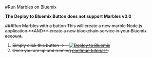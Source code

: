 #Run Marbles on Bluemix

**The Deploy to Bluemix Button does not support Marbles v3.0**

<strike>
###Run Marbles with a button
This will create a new marble Node.js application **AND** create a new blockchain service in your Bluemix account.

1. Simply click this button -> &nbsp;&nbsp; 
[![Deploy to Bluemix](https://bluemix.net/deploy/button.png)](https://bluemix.net/deploy?repository=https://github.com/ibm-blockchain/marbles.git)
1. Once you are up and running [continue tutorial 1](./tutorial_start_here.md#use).
</strike>